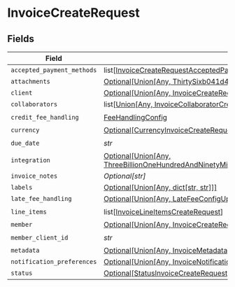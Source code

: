 # InvoiceCreateRequest


## Fields

| Field                                                                                                                                                                                                                               | Type                                                                                                                                                                                                                                | Required                                                                                                                                                                                                                            | Description                                                                                                                                                                                                                         |
| ----------------------------------------------------------------------------------------------------------------------------------------------------------------------------------------------------------------------------------- | ----------------------------------------------------------------------------------------------------------------------------------------------------------------------------------------------------------------------------------- | ----------------------------------------------------------------------------------------------------------------------------------------------------------------------------------------------------------------------------------- | ----------------------------------------------------------------------------------------------------------------------------------------------------------------------------------------------------------------------------------- |
| `accepted_payment_methods`                                                                                                                                                                                                          | list[[InvoiceCreateRequestAcceptedPaymentMethods](../../models/shared/invoicecreaterequestacceptedpaymentmethods.md)]                                                                                                               | :heavy_minus_sign:                                                                                                                                                                                                                  | N/A                                                                                                                                                                                                                                 |
| `attachments`                                                                                                                                                                                                                       | [Optional[Union[Any, ThirtySixb041d426951ffff76360faf03ef8ae938bed9739e6ad9f51acb982782296a2]]](../../models/shared/invoicecreaterequestattachments.md)                                                                             | :heavy_minus_sign:                                                                                                                                                                                                                  | N/A                                                                                                                                                                                                                                 |
| `client`                                                                                                                                                                                                                            | [Optional[Union[Any, InvoiceCreateRequestClient2]]](../../models/shared/invoicecreaterequestclient.md)                                                                                                                              | :heavy_minus_sign:                                                                                                                                                                                                                  | N/A                                                                                                                                                                                                                                 |
| `collaborators`                                                                                                                                                                                                                     | list[[Union[Any, InvoiceCollaboratorCreateRequest]](../../models/shared/invoicecreaterequestcollaborators.md)]                                                                                                                      | :heavy_minus_sign:                                                                                                                                                                                                                  | N/A                                                                                                                                                                                                                                 |
| `credit_fee_handling`                                                                                                                                                                                                               | [FeeHandlingConfig](../../models/shared/feehandlingconfig.md)                                                                                                                                                                       | :heavy_check_mark:                                                                                                                                                                                                                  | N/A                                                                                                                                                                                                                                 |
| `currency`                                                                                                                                                                                                                          | [Optional[CurrencyInvoiceCreateRequest]](../../models/shared/currencyinvoicecreaterequest.md)                                                                                                                                       | :heavy_minus_sign:                                                                                                                                                                                                                  | N/A                                                                                                                                                                                                                                 |
| `due_date`                                                                                                                                                                                                                          | *str*                                                                                                                                                                                                                               | :heavy_check_mark:                                                                                                                                                                                                                  | N/A                                                                                                                                                                                                                                 |
| `integration`                                                                                                                                                                                                                       | [Optional[Union[Any, ThreeBillionOneHundredAndNinetyMillionSixHundredAndEightyFiveThousandEightHundredAndThirtyTwoa4970525ea5b0803efff0b36a0202062e1fd8a0bc187acbe156461]]](../../models/shared/invoicecreaterequestintegration.md) | :heavy_minus_sign:                                                                                                                                                                                                                  | N/A                                                                                                                                                                                                                                 |
| `invoice_notes`                                                                                                                                                                                                                     | *Optional[str]*                                                                                                                                                                                                                     | :heavy_minus_sign:                                                                                                                                                                                                                  | N/A                                                                                                                                                                                                                                 |
| `labels`                                                                                                                                                                                                                            | [Optional[Union[Any, dict[str, str]]]](../../models/shared/invoicecreaterequestlabels.md)                                                                                                                                           | :heavy_minus_sign:                                                                                                                                                                                                                  | N/A                                                                                                                                                                                                                                 |
| `late_fee_handling`                                                                                                                                                                                                                 | [Optional[Union[Any, LateFeeConfigUpdate]]](../../models/shared/invoicecreaterequestlatefeehandling.md)                                                                                                                             | :heavy_minus_sign:                                                                                                                                                                                                                  | N/A                                                                                                                                                                                                                                 |
| `line_items`                                                                                                                                                                                                                        | list[[InvoiceLineItemsCreateRequest](../../models/shared/invoicelineitemscreaterequest.md)]                                                                                                                                         | :heavy_check_mark:                                                                                                                                                                                                                  | N/A                                                                                                                                                                                                                                 |
| `member`                                                                                                                                                                                                                            | [Optional[Union[Any, InvoiceCreateRequestMember2]]](../../models/shared/invoicecreaterequestmember.md)                                                                                                                              | :heavy_minus_sign:                                                                                                                                                                                                                  | N/A                                                                                                                                                                                                                                 |
| `member_client_id`                                                                                                                                                                                                                  | *str*                                                                                                                                                                                                                               | :heavy_check_mark:                                                                                                                                                                                                                  | N/A                                                                                                                                                                                                                                 |
| `metadata`                                                                                                                                                                                                                          | [Optional[Union[Any, InvoiceMetadata]]](../../models/shared/invoicecreaterequestmetadata.md)                                                                                                                                        | :heavy_minus_sign:                                                                                                                                                                                                                  | N/A                                                                                                                                                                                                                                 |
| `notification_preferences`                                                                                                                                                                                                          | [Optional[Union[Any, InvoiceNotificationPreferences]]](../../models/shared/invoicecreaterequestnotificationpreferences.md)                                                                                                          | :heavy_minus_sign:                                                                                                                                                                                                                  | N/A                                                                                                                                                                                                                                 |
| `status`                                                                                                                                                                                                                            | [Optional[StatusInvoiceCreateRequest]](../../models/shared/statusinvoicecreaterequest.md)                                                                                                                                           | :heavy_minus_sign:                                                                                                                                                                                                                  | N/A                                                                                                                                                                                                                                 |